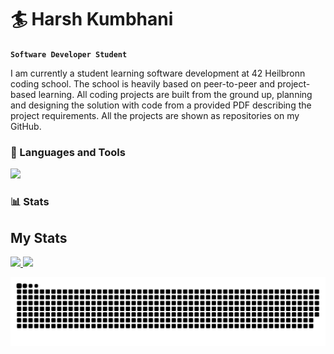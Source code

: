<!-- ## Hi there 👋 -->

<!--
**harshkumbhani/harshkumbhani** is a ✨ _special_ ✨ repository because its `README.md` (this file) appears on your GitHub profile.

Here are some ideas to get you started:

- 🔭 I’m currently working on ...
- 🌱 I’m currently learning ...
- 👯 I’m looking to collaborate on ...
- 🤔 I’m looking for help with ...
- 💬 Ask me about ...
- 📫 How to reach me: ...
- 😄 Pronouns: ...
- ⚡ Fun fact: ...
-->

# 🏄 Harsh Kumbhani

**`Software Developer Student`**

I am currently a student learning software development at 42 Heilbronn coding school. The school is heavily based on peer-to-peer and project-based learning. All coding projects are built from the ground up, planning and designing the solution with code from a provided PDF describing the project requirements. All the projects are shown as repositories on my GitHub.

### 🧰 Languages and Tools

<p align="left">
  <a href="https://skillicons.dev">
    <img src="https://skillicons.dev/icons?i=git,cpp,c,django,bash,docker,neovim,vscode,github" />
  </a>
</p>

### 📊 Stats

## My Stats
<p>
<a href="https://github.com/AVS1508">
  <img height="180em" src="https://github-readme-stats.vercel.app/api?username=harshkumbhani&show_icons=true&theme=tokyonight" />
  <img height="180em" src="https://github-readme-stats-eight-theta.vercel.app/api/top-langs/?username=harshkumbhani&theme=tokyonight&layout=compact&exclude_lang=java+r" />
</a>
</p>

<picture>
  <source media="(prefers-color-scheme: dark)" srcset="https://raw.githubusercontent.com/platane/platane/output/github-contribution-grid-snake-dark.svg">
  <source media="(prefers-color-scheme: light)" srcset="https://raw.githubusercontent.com/platane/platane/output/github-contribution-grid-snake.svg">
  <img alt="github contribution grid snake animation" src="https://raw.githubusercontent.com/platane/platane/output/github-contribution-grid-snake.svg">
</picture>

<!-- _generated with [Platane/snk](https://github.com/Platane/snk)_ -->